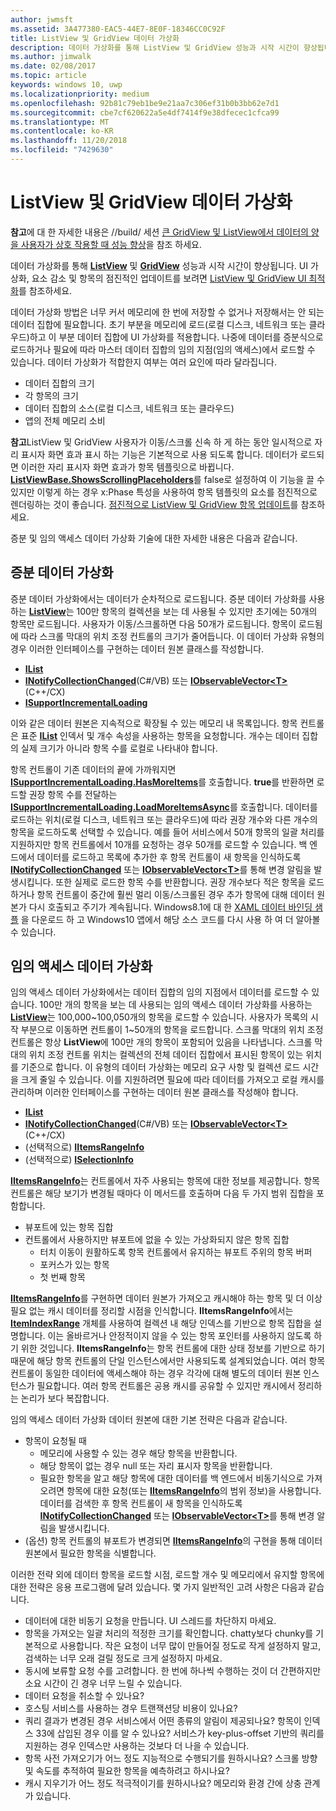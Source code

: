 ```yaml
---
author: jwmsft
ms.assetid: 3A477380-EAC5-44E7-8E0F-18346CC0C92F
title: ListView 및 GridView 데이터 가상화
description: 데이터 가상화를 통해 ListView 및 GridView 성능과 시작 시간이 향상됩니다.
ms.author: jimwalk
ms.date: 02/08/2017
ms.topic: article
keywords: windows 10, uwp
ms.localizationpriority: medium
ms.openlocfilehash: 92b81c79eb1be9e21aa7c306ef31b0b3bb62e7d1
ms.sourcegitcommit: cbe7cf620622a5e4df7414f9e38dfecec1cfca99
ms.translationtype: MT
ms.contentlocale: ko-KR
ms.lasthandoff: 11/20/2018
ms.locfileid: "7429630"
---
```

# <a name="listview-and-gridview-data-virtualization"></a>ListView 및 GridView 데이터 가상화


**참고**에 대 한 자세한 내용은 //build/ 세션 [큰 GridView 및 ListView에서 데이터의 양을 사용자가 상호 작용할 때 성능 향상](https://channel9.msdn.com/Events/Build/2013/3-158)을 참조 하세요.

데이터 가상화를 통해 [**ListView**](https://msdn.microsoft.com/library/windows/apps/BR242878) 및 [**GridView**](https://msdn.microsoft.com/library/windows/apps/BR242705) 성능과 시작 시간이 향상됩니다. UI 가상화, 요소 감소 및 항목의 점진적인 업데이트를 보려면 [ListView 및 GridView UI 최적화](optimize-gridview-and-listview.md)를 참조하세요.

데이터 가상화 방법은 너무 커서 메모리에 한 번에 저장할 수 없거나 저장해서는 안 되는 데이터 집합에 필요합니다. 초기 부분을 메모리에 로드(로컬 디스크, 네트워크 또는 클라우드)하고 이 부분 데이터 집합에 UI 가상화를 적용합니다. 나중에 데이터를 증분식으로 로드하거나 필요에 따라 마스터 데이터 집합의 임의 지점(임의 액세스)에서 로드할 수 있습니다. 데이터 가상화가 적합한지 여부는 여러 요인에 따라 달라집니다.

-   데이터 집합의 크기
-   각 항목의 크기
-   데이터 집합의 소스(로컬 디스크, 네트워크 또는 클라우드)
-   앱의 전체 메모리 소비

**참고**ListView 및 GridView 사용자가 이동/스크롤 신속 하 게 하는 동안 일시적으로 자리 표시자 화면 효과 표시 하는 기능은 기본적으로 사용 되도록 합니다. 데이터가 로드되면 이러한 자리 표시자 화면 효과가 항목 템플릿으로 바뀝니다. [**ListViewBase.ShowsScrollingPlaceholders**](https://msdn.microsoft.com/library/windows/apps/windows.ui.xaml.controls.listviewbase.showsscrollingplaceholders)를 false로 설정하여 이 기능을 끌 수 있지만 이렇게 하는 경우 x:Phase 특성을 사용하여 항목 템플릿의 요소를 점진적으로 렌더링하는 것이 좋습니다. [점진적으로 ListView 및 GridView 항목 업데이트](optimize-gridview-and-listview.md#update-items-incrementally)를 참조하세요.

증분 및 임의 액세스 데이터 가상화 기술에 대한 자세한 내용은 다음과 같습니다.

## <a name="incremental-data-virtualization"></a>증분 데이터 가상화

증분 데이터 가상화에서는 데이터가 순차적으로 로드됩니다. 증분 데이터 가상화를 사용하는 [**ListView**](https://msdn.microsoft.com/library/windows/apps/BR242878)는 100만 항목의 컬렉션을 보는 데 사용될 수 있지만 초기에는 50개의 항목만 로드됩니다. 사용자가 이동/스크롤하면 다음 50개가 로드됩니다. 항목이 로드됨에 따라 스크롤 막대의 위치 조정 컨트롤의 크기가 줄어듭니다. 이 데이터 가상화 유형의 경우 이러한 인터페이스를 구현하는 데이터 원본 클래스를 작성합니다.

-   [**IList**](https://msdn.microsoft.com/library/windows/apps/xaml/system.collections.ilist.aspx)
-   [**INotifyCollectionChanged**](https://msdn.microsoft.com/library/windows/apps/xaml/system.collections.specialized.inotifycollectionchanged.aspx)(C#/VB) 또는 [**IObservableVector&lt;T&gt;**](https://msdn.microsoft.com/library/windows/apps/BR226052)(C++/CX)
-   [**ISupportIncrementalLoading**](https://msdn.microsoft.com/library/windows/apps/Hh701916)

이와 같은 데이터 원본은 지속적으로 확장될 수 있는 메모리 내 목록입니다. 항목 컨트롤은 표준 [**IList**](https://msdn.microsoft.com/library/windows/apps/xaml/system.collections.ilist.aspx) 인덱서 및 개수 속성을 사용하는 항목을 요청합니다. 개수는 데이터 집합의 실제 크기가 아니라 항목 수를 로컬로 나타내야 합니다.

항목 컨트롤이 기존 데이터의 끝에 가까워지면 [**ISupportIncrementalLoading.HasMoreItems**](https://msdn.microsoft.com/library/windows/apps/windows.ui.xaml.data.isupportincrementalloading.hasmoreitems)를 호출합니다. **true**를 반환하면 로드할 권장 항목 수를 전달하는 [**ISupportIncrementalLoading.LoadMoreItemsAsync**](https://msdn.microsoft.com/library/windows/apps/windows.ui.xaml.data.isupportincrementalloading.loadmoreitemsasync)를 호출합니다. 데이터를 로드하는 위치(로컬 디스크, 네트워크 또는 클라우드)에 따라 권장 개수와 다른 개수의 항목을 로드하도록 선택할 수 있습니다. 예를 들어 서비스에서 50개 항목의 일괄 처리를 지원하지만 항목 컨트롤에서 10개를 요청하는 경우 50개를 로드할 수 있습니다. 백 엔드에서 데이터를 로드하고 목록에 추가한 후 항목 컨트롤이 새 항목을 인식하도록 [**INotifyCollectionChanged**](https://msdn.microsoft.com/library/windows/apps/xaml/system.collections.specialized.inotifycollectionchanged.aspx) 또는 [**IObservableVector&lt;T&gt;**](https://msdn.microsoft.com/library/windows/apps/BR226052)를 통해 변경 알림을 발생시킵니다. 또한 실제로 로드한 항목 수를 반환합니다. 권장 개수보다 적은 항목을 로드하거나 항목 컨트롤이 중간에 훨씬 멀리 이동/스크롤된 경우 추가 항목에 대해 데이터 원본가 다시 호출되고 주기가 계속됩니다. Windows8.1에 대 한 [XAML 데이터 바인딩 샘플](https://code.msdn.microsoft.com/windowsapps/Data-Binding-7b1d67b5) 을 다운로드 하 고 Windows10 앱에서 해당 소스 코드를 다시 사용 하 여 더 알아볼 수 있습니다.

## <a name="random-access-data-virtualization"></a>임의 액세스 데이터 가상화

임의 액세스 데이터 가상화에서는 데이터 집합의 임의 지점에서 데이터를 로드할 수 있습니다. 100만 개의 항목을 보는 데 사용되는 임의 액세스 데이터 가상화를 사용하는 [**ListView**](https://msdn.microsoft.com/library/windows/apps/BR242878)는 100,000~100,050개의 항목을 로드할 수 있습니다. 사용자가 목록의 시작 부분으로 이동하면 컨트롤이 1~50개의 항목을 로드합니다. 스크롤 막대의 위치 조정 컨트롤은 항상 **ListView**에 100만 개의 항목이 포함되어 있음을 나타냅니다. 스크롤 막대의 위치 조정 컨트롤 위치는 컬렉션의 전체 데이터 집합에서 표시된 항목이 있는 위치를 기준으로 합니다. 이 유형의 데이터 가상화는 메모리 요구 사항 및 컬렉션 로드 시간을 크게 줄일 수 있습니다. 이를 지원하려면 필요에 따라 데이터를 가져오고 로컬 캐시를 관리하며 이러한 인터페이스를 구현하는 데이터 원본 클래스를 작성해야 합니다.

-   [**IList**](https://msdn.microsoft.com/library/windows/apps/xaml/system.collections.ilist.aspx)
-   [**INotifyCollectionChanged**](https://msdn.microsoft.com/library/windows/apps/xaml/system.collections.specialized.inotifycollectionchanged.aspx)(C#/VB) 또는 [**IObservableVector&lt;T&gt;**](https://msdn.microsoft.com/library/windows/apps/BR226052)(C++/CX)
-   (선택적으로) [**IItemsRangeInfo**](https://msdn.microsoft.com/library/windows/apps/Dn877070)
-   (선택적으로) [**ISelectionInfo**](https://msdn.microsoft.com/library/windows/apps/Dn877074)

[**IItemsRangeInfo**](https://msdn.microsoft.com/library/windows/apps/Dn877070)는 컨트롤에서 자주 사용되는 항목에 대한 정보를 제공합니다. 항목 컨트롤은 해당 보기가 변경될 때마다 이 메서드를 호출하며 다음 두 가지 범위 집합을 포함합니다.

-   뷰포트에 있는 항목 집합
-   컨트롤에서 사용하지만 뷰포트에 없을 수 있는 가상화되지 않은 항목 집합
    -   터치 이동이 원활하도록 항목 컨트롤에서 유지하는 뷰포트 주위의 항목 버퍼
    -   포커스가 있는 항목
    -   첫 번째 항목

[**IItemsRangeInfo**](https://msdn.microsoft.com/library/windows/apps/Dn877070)를 구현하면 데이터 원본가 가져오고 캐시해야 하는 항목 및 더 이상 필요 없는 캐시 데이터를 정리할 시점을 인식합니다. **IItemsRangeInfo**에서는 [**ItemIndexRange**](https://msdn.microsoft.com/library/windows/apps/Dn877081) 개체를 사용하여 컬렉션 내 해당 인덱스를 기반으로 항목 집합을 설명합니다. 이는 올바르거나 안정적이지 않을 수 있는 항목 포인터를 사용하지 않도록 하기 위한 것입니다. **IItemsRangeInfo**는 항목 컨트롤에 대한 상태 정보를 기반으로 하기 때문에 해당 항목 컨트롤의 단일 인스턴스에서만 사용되도록 설계되었습니다. 여러 항목 컨트롤이 동일한 데이터에 액세스해야 하는 경우 각각에 대해 별도의 데이터 원본 인스턴스가 필요합니다. 여러 항목 컨트롤은 공용 캐시를 공유할 수 있지만 캐시에서 정리하는 논리가 보다 복잡합니다.

임의 액세스 데이터 가상화 데이터 원본에 대한 기본 전략은 다음과 같습니다.

-   항목이 요청될 때
    -   메모리에 사용할 수 있는 경우 해당 항목을 반환합니다.
    -   해당 항목이 없는 경우 null 또는 자리 표시자 항목을 반환합니다.
    -   필요한 항목을 알고 해당 항목에 대한 데이터를 백 엔드에서 비동기식으로 가져오려면 항목에 대한 요청(또는 [**IItemsRangeInfo**](https://msdn.microsoft.com/library/windows/apps/Dn877070)의 범위 정보)을 사용합니다. 데이터를 검색한 후 항목 컨트롤이 새 항목을 인식하도록 [**INotifyCollectionChanged**](https://msdn.microsoft.com/library/windows/apps/xaml/system.collections.specialized.inotifycollectionchanged.aspx) 또는 [**IObservableVector&lt;T&gt;**](https://msdn.microsoft.com/library/windows/apps/BR226052)를 통해 변경 알림을 발생시킵니다.
-   (옵션) 항목 컨트롤의 뷰포트가 변경되면 [**IItemsRangeInfo**](https://msdn.microsoft.com/library/windows/apps/Dn877070)의 구현을 통해 데이터 원본에서 필요한 항목을 식별합니다.

이러한 전략 외에 데이터 항목을 로드할 시점, 로드할 개수 및 메모리에서 유지할 항목에 대한 전략은 응용 프로그램에 달려 있습니다. 몇 가지 일반적인 고려 사항은 다음과 같습니다.

-   데이터에 대한 비동기 요청을 만듭니다. UI 스레드를 차단하지 마세요.
-   항목을 가져오는 일괄 처리의 적정한 크기를 확인합니다. chatty보다 chunky를 기본적으로 사용합니다. 작은 요청이 너무 많이 만들어질 정도로 작게 설정하지 말고, 검색하는 너무 오래 걸릴 정도로 크게 설정하지 마세요.
-   동시에 보류할 요청 수를 고려합니다. 한 번에 하나씩 수행하는 것이 더 간편하지만 소요 시간이 긴 경우 너무 느릴 수 있습니다.
-   데이터 요청을 취소할 수 있나요?
-   호스팅 서비스를 사용하는 경우 트랜잭션당 비용이 있나요?
-   쿼리 결과가 변경된 경우 서비스에서 어떤 종류의 알림이 제공되나요? 항목이 인덱스 33에 삽입된 경우 이를 알 수 있나요? 서비스가 key-plus-offset 기반의 쿼리를 지원하는 경우 인덱스만 사용하는 것보다 더 나을 수 있습니다.
-   항목 사전 가져오기가 어느 정도 지능적으로 수행되기를 원하시나요? 스크롤 방향 및 속도를 추적하여 필요한 항목을 예측하려고 하시나요?
-   캐시 지우기가 어느 정도 적극적이기를 원하시나요? 메모리와 환경 간에 상충 관계가 있습니다.




